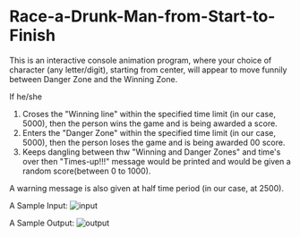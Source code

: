 # Race-a-Drunk-Man-from-Start-to-Finish

This is an interactive console animation program, where your choice of character (any letter/digit), starting from center, will appear to move funnily between Danger Zone and the Winning Zone.


If he/she
1. Croses the "Winning line" within the specified time limit (in our case, 5000), then the person wins the game and is being awarded a score.
2. Enters the "Danger Zone" within the specified time limit (in our case, 5000), then the person loses the game and is being awarded 00 score.
3. Keeps dangling between thw "Winning and Danger Zones" and time's over then "Times-up!!!" message would be printed and would be given a random score(between 0 to 1000).

A warning message is also given at half time period (in our case, at 2500).


A Sample Input:
![input](https://user-images.githubusercontent.com/69247094/109345194-c8d82200-7895-11eb-9074-fc6cb0cbcd3c.PNG)


A Sample Output:
![output](https://user-images.githubusercontent.com/69247094/109345305-ee652b80-7895-11eb-93e7-3cb6c4b644a8.PNG)
